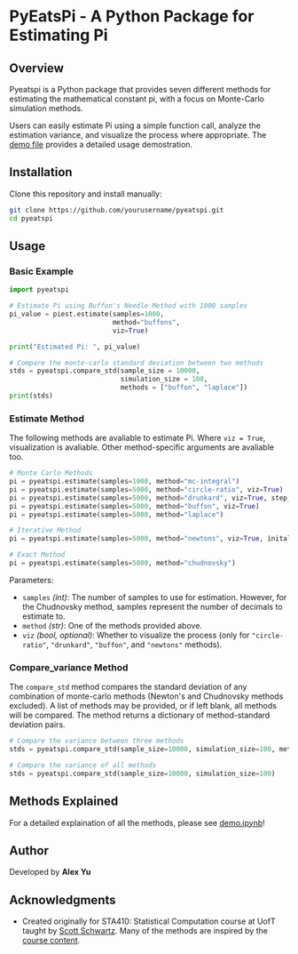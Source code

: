 # PyEatsPi - A Python Package for Estimating Pi

## Overview
Pyeatspi is a Python package that provides seven different methods for estimating the mathematical constant pi, with a focus on Monte-Carlo simulation methods.

Users can easily estimate Pi using a simple function call, analyze the estimation variance, and visualize the process where appropriate. The [demo file](demo.ipynb) provides a detailed usage demostration.

## Installation
Clone this repository and install manually:

```sh
git clone https://github.com/yourusername/pyeatspi.git
cd pyeatspi
```

## Usage

### Basic Example
```python
import pyeatspi

# Estimate Pi using Buffon's Needle Method with 1000 samples
pi_value = piest.estimate(samples=1000,
                          method="buffons",
                          viz=True)

print("Estimated Pi: ", pi_value)

# Compare the monte-carlo standard deviation between two methods
stds = pyeatspi.compare_std(sample_size = 10000, 
                            simulation_size = 100, 
                            methods = ["buffon", "laplace"])
print(stds)
```

### Estimate Method

The following methods are avaliable to estimate Pi. Where `viz = True`, visualization is avaliable. Other method-specific arguments are avaliable too.
```python
# Monte Carlo Methods
pi = pyeatspi.estimate(samples=1000, method="mc-integral")
pi = pyeatspi.estimate(samples=5000, method="circle-ratio", viz=True)
pi = pyeatspi.estimate(samples=5000, method="drunkard", viz=True, step_size=0.2, burn_in=0)
pi = pyeatspi.estimate(samples=5000, method="buffon", viz=True)
pi = pyeatspi.estimate(samples=5000, method="laplace")

# Iterative Method
pi = pyeatspi.estimate(samples=5000, method="newtons", viz=True, inital_guess=2, tolerance=1e-6)

# Exact Method
pi = pyeatspi.estimate(samples=5000, method="chudnovsky")
```

Parameters:
- `samples` *(int)*: The number of samples to use for estimation. However, for the Chudnovsky method, samples represent the number of decimals to estimate to.
- `method` *(str)*: One of the methods provided above.
- `viz` *(bool, optional)*: Whether to visualize the process (only for `"circle-ratio"`, `"drunkard"`, `"buffon"`, and `"newtons"` methods).

### Compare_variance Method

The `compare_std` method compares the standard deviation of any combination of monte-carlo methods (Newton's and Chudnovsky methods excluded). A list of methods may be provided, or if left blank, all methods will be compared. The method returns a dictionary of method-standard deviation pairs.

```python
# Compare the variance between three methods
stds = pyeatspi.compare_std(sample_size=10000, simulation_size=100, methods=["buffon", "laplace", "drunkard"])

# Compare the variance of all methods
stds = pyeatspi.compare_std(sample_size=10000, simulation_size=100)
```

## Methods Explained

For a detailed explaination of all the methods, please see [demo.ipynb](demo.ipynb)!

## Author
Developed by **Alex Yu**

## Acknowledgments
- Created originally for STA410: Statistical Computation course at UofT taught by [Scott Schwartz](https://github.com/pointOfive/). Many of the methods are inspired by the [course content](https://github.com/pointOfive/STA410_tenfouroverandout).
